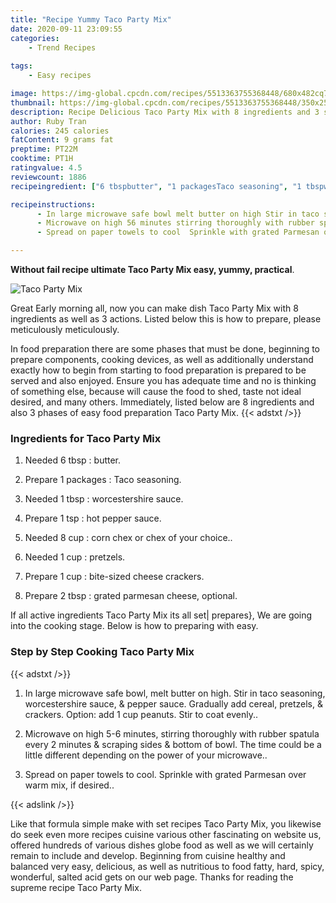 ```yaml
---
title: "Recipe Yummy Taco Party Mix"
date: 2020-09-11 23:09:55
categories:
    - Trend Recipes
    
tags:
    - Easy recipes

image: https://img-global.cpcdn.com/recipes/5513363755368448/680x482cq70/taco-party-mix-recipe-main-photo.jpg
thumbnail: https://img-global.cpcdn.com/recipes/5513363755368448/350x250cq70/taco-party-mix-recipe-main-photo.jpg
description: Recipe Delicious Taco Party Mix with 8 ingredients and 3 stages of easy cooking.
author: Ruby Tran
calories: 245 calories
fatContent: 9 grams fat
preptime: PT22M
cooktime: PT1H
ratingvalue: 4.5
reviewcount: 1886
recipeingredient: ["6 tbspbutter", "1 packagesTaco seasoning", "1 tbspworcestershire sauce", "1 tsphot pepper sauce", "8 cupcorn chex or chex of your choice", "1 cuppretzels", "1 cupbitesized cheese crackers", "2 tbspgrated parmesan cheese optional"]

recipeinstructions: 
      - In large microwave safe bowl melt butter on high Stir in taco seasoning worcestershire sauce  pepper sauce Gradually add cereal pretzels  crackers Option add 1 cup peanuts Stir  to coat evenly 
      - Microwave on high 56 minutes stirring thoroughly with rubber spatula every 2 minutes  scraping sides  bottom of bowl  The time could be a little different depending on the power of your microwave 
      - Spread on paper towels to cool  Sprinkle with grated Parmesan over warm mix if desired

---
```




**Without fail recipe ultimate Taco Party Mix easy, yummy, practical**. 


![Taco Party Mix](https://img-global.cpcdn.com/recipes/5513363755368448/680x482cq70/taco-party-mix-recipe-main-photo.jpg "Taco Party Mix")




Great Early morning all, now you can make dish Taco Party Mix with 8 ingredients as well as 3 actions. Listed below this is how to prepare, please meticulously meticulously.

In food preparation there are some phases that must be done, beginning to prepare components, cooking devices, as well as additionally understand exactly how to begin from starting to food preparation is prepared to be served and also enjoyed. Ensure you has adequate time and no is thinking of something else, because will cause the food to shed, taste not ideal desired, and many others. Immediately, listed below are 8 ingredients and also 3 phases of easy food preparation Taco Party Mix.
{{< adstxt />}}

### Ingredients for Taco Party Mix


1. Needed 6 tbsp : butter.

1. Prepare 1 packages : Taco seasoning.

1. Needed 1 tbsp : worcestershire sauce.

1. Prepare 1 tsp : hot pepper sauce.

1. Needed 8 cup : corn chex or chex of your choice..

1. Needed 1 cup : pretzels.

1. Prepare 1 cup : bite-sized cheese crackers.

1. Prepare 2 tbsp : grated parmesan cheese, optional.



If all active ingredients Taco Party Mix its all set| prepares}, We are going into the cooking stage. Below is how to preparing with easy.

### Step by Step Cooking Taco Party Mix

{{< adstxt />}}


1. In large microwave safe bowl, melt butter on high. Stir in taco seasoning, worcestershire sauce, &amp; pepper sauce. Gradually add cereal, pretzels, &amp; crackers. Option: add 1 cup peanuts. Stir  to coat evenly..



1. Microwave on high 5-6 minutes, stirring thoroughly with rubber spatula every 2 minutes &amp; scraping sides &amp; bottom of bowl.  The time could be a little different depending on the power of your microwave..



1. Spread on paper towels to cool.  Sprinkle with grated Parmesan over warm mix, if desired..





{{< adslink />}}

Like that formula simple make with set recipes Taco Party Mix, you likewise do seek even more recipes cuisine various other fascinating on website us, offered hundreds of various dishes globe food as well as we will certainly remain to include and develop. Beginning from cuisine healthy and balanced very easy, delicious, as well as nutritious to food fatty, hard, spicy, wonderful, salted acid gets on our web page. Thanks for reading the supreme recipe Taco Party Mix.

